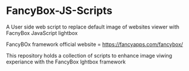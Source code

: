 # FancyBox-JS-Scripts
A User side web script to replace default image of websites viewer with FacnyBox JavaScript lightbox 

FancyBOx framework official website = https://fancyapps.com/fancybox/

This repository holds a collection of scripts to enhance image viwing experiance with the FancyBox lghtbox framework
